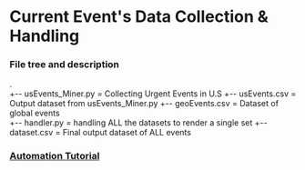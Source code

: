 # Current Event's Data Collection & Handling

### File tree and description

.	
+-- usEvents_Miner.py = Collecting Urgent Events in U.S
+-- usEvents.csv = Output dataset from usEvents_Miner.py
+-- geoEvents.csv = Dataset of global events	
+-- handler.py = handling ALL the datasets to render a single set
+-- dataset.csv = Final output dataset of ALL events
		

### [Automation Tutorial](https://github.com/antonio-hickey/gDash/blob/main/data/README.md)

